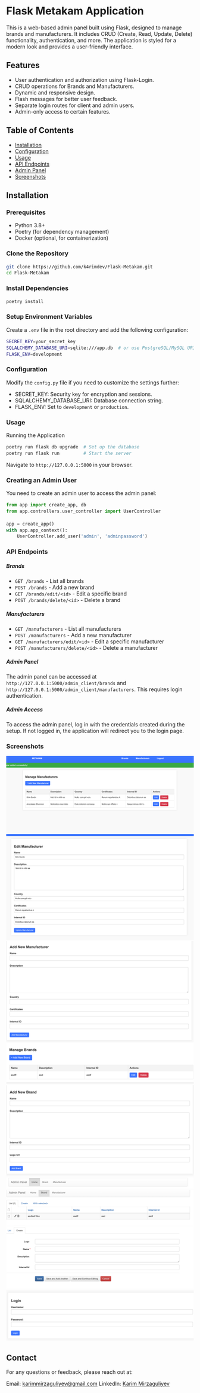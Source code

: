 # Flask Metakam Application

This is a web-based admin panel built using Flask, designed to manage brands and manufacturers. It includes CRUD (Create, Read, Update, Delete) functionality, authentication, and more. The application is styled for a modern look and provides a user-friendly interface.

## Features

- User authentication and authorization using Flask-Login.
- CRUD operations for Brands and Manufacturers.
- Dynamic and responsive design.
- Flash messages for better user feedback.
- Separate login routes for client and admin users.
- Admin-only access to certain features.

## Table of Contents

- [Installation](#installation)
- [Configuration](#configuration)
- [Usage](#usage)
- [API Endpoints](#api-endpoints)
- [Admin Panel](#admin-panel)
- [Screenshots](#screenshots)

## Installation

### Prerequisites

- Python 3.8+
- Poetry (for dependency management)
- Docker (optional, for containerization)

### Clone the Repository

```bash
git clone https://github.com/k4rimdev/Flask-Metakam.git
cd Flask-Metakam
```

### Install Dependencies

```bash
poetry install
```

### Setup Environment Variables
Create a `.env` file in the root directory and add the following configuration:

```bash
SECRET_KEY=your_secret_key
SQLALCHEMY_DATABASE_URI=sqlite:///app.db  # or use PostgreSQL/MySQL URI
FLASK_ENV=development
```

### Configuration

Modify the `config.py` file if you need to customize the settings further:

* SECRET_KEY: Security key for encryption and sessions.
* SQLALCHEMY_DATABASE_URI: Database connection string.
* FLASK_ENV: Set to `development` or `production`.

### Usage

Running the Application

```bash
poetry run flask db upgrade  # Set up the database
poetry run flask run         # Start the server
```

Navigate to `http://127.0.0.1:5000` in your browser.

### Creating an Admin User
You need to create an admin user to access the admin panel:

```py
from app import create_app, db
from app.controllers.user_controller import UserController

app = create_app()
with app.app_context():
    UserController.add_user('admin', 'adminpassword')
```

### API Endpoints

##### Brands
* `GET /brands` - List all brands
* `POST /brands` - Add a new brand
* `GET /brands/edit/<id>` - Edit a specific brand
* `POST /brands/delete/<id>` - Delete a brand

##### Manufacturers
* `GET /manufacturers` - List all manufacturers
* `POST /manufacturers` - Add a new manufacturer
* `GET /manufacturers/edit/<id>` - Edit a specific manufacturer
* `POST /manufacturers/delete/<id>` - Delete a manufacturer

##### Admin Panel

The admin panel can be accessed at `http://127.0.0.1:5000/admin_client/brands` and `http://127.0.0.1:5000/admin_client/manufacturers`. This requires login authentication.

##### Admin Access
To access the admin panel, log in with the credentials created during the setup. If not logged in, the application will redirect you to the login page.

### Screenshots

![Manufacturers page](Screenshots/Screenshot%202024-10-20%20at%2002.09.47.png)
![Edit Manufacturers](Screenshots/Screenshot%202024-10-20%20at%2002.09.54.png)
![Add Manufacturers](Screenshots/Screenshot%202024-10-20%20at%2002.10.02.png)
![Brand page](Screenshots/Screenshot%202024-10-20%20at%2002.10.08.png)
![Add Brand](Screenshots/Screenshot%202024-10-20%20at%2002.10.13.png)
![Login page](Screenshots/Screenshot%202024-10-20%20at%2002.10.21.png)
![Login page](Screenshots/Screenshot%202024-10-20%20at%2002.10.27.png)
![Admin create](Screenshots/Screenshot%202024-10-20%20at%2002.10.32.png)
![Login page](Screenshots/Screenshot%202024-10-20%20at%2002.12.13.png)


## Contact

For any questions or feedback, please reach out at:

Email: karimmirzaguliyev@gmail.com
LinkedIn: [Karim Mirzaguliyev](https://linkedin.com/in/kerim-mirzequliyev)
    